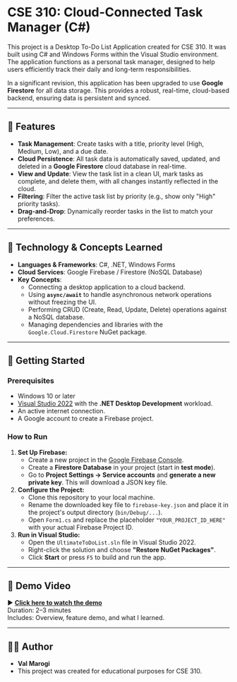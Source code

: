 ﻿# CSE 310: Cloud-Connected Task Manager (C#)

This project is a Desktop To-Do List Application created for CSE 310. It was built using C# and Windows Forms within the Visual Studio environment. The application functions as a personal task manager, designed to help users efficiently track their daily and long-term responsibilities.

In a significant revision, this application has been upgraded to use **Google Firestore** for all data storage. This provides a robust, real-time, cloud-based backend, ensuring data is persistent and synced.

---

## 📌 Features

* **Task Management**: Create tasks with a title, priority level (High, Medium, Low), and a due date.
* **Cloud Persistence**: All task data is automatically saved, updated, and deleted in a **Google Firestore** cloud database in real-time.
* **View and Update**: View the task list in a clean UI, mark tasks as complete, and delete them, with all changes instantly reflected in the cloud.
* **Filtering**: Filter the active task list by priority (e.g., show only "High" priority tasks).
* **Drag-and-Drop**: Dynamically reorder tasks in the list to match your preferences.

---

## 🧠 Technology & Concepts Learned

* **Languages & Frameworks**: C#, .NET, Windows Forms
* **Cloud Services**: Google Firebase / Firestore (NoSQL Database)
* **Key Concepts**:
    * Connecting a desktop application to a cloud backend.
    * Using **`async/await`** to handle asynchronous network operations without freezing the UI.
    * Performing CRUD (Create, Read, Update, Delete) operations against a NoSQL database.
    * Managing dependencies and libraries with the `Google.Cloud.Firestore` NuGet package.

---

## 🚀 Getting Started

### Prerequisites

* Windows 10 or later
* [Visual Studio 2022](https://visualstudio.microsoft.com/) with the **.NET Desktop Development** workload.
* An active internet connection.
* A Google account to create a Firebase project.

### How to Run

1.  **Set Up Firebase:**
    * Create a new project in the [Google Firebase Console](https://firebase.google.com/).
    * Create a **Firestore Database** in your project (start in **test mode**).
    * Go to **Project Settings -> Service accounts** and **generate a new private key**. This will download a JSON key file.
2.  **Configure the Project:**
    * Clone this repository to your local machine.
    * Rename the downloaded key file to `firebase-key.json` and place it in the project's output directory (`bin/Debug/...`).
    * Open `Form1.cs` and replace the placeholder `"YOUR_PROJECT_ID_HERE"` with your actual Firebase Project ID.
3.  **Run in Visual Studio:**
    * Open the `UltimateToDoList.sln` file in Visual Studio 2022.
    * Right-click the solution and choose **"Restore NuGet Packages"**.
    * Click **Start** or press `F5` to build and run the app.

---

## 🎥 Demo Video
▶️ **[Click here to watch the demo](https://youtu.be/DrHAGaeZ8Iw)**  
Duration: 2–3 minutes  
Includes: Overview, feature demo, and what I learned.

---

## 🧑‍💻 Author

* **Val Marogi**
* This project was created for educational purposes for CSE 310.
